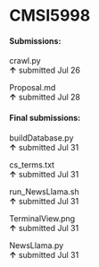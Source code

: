 # CMSI5998

#### Submissions:   
crawl.py  
**↑**   submitted Jul 26   
    
Proposal.md    
**↑**   submitted Jul 28
    
   
    
#### Final submissions:   
buildDatabase.py    
**↑**   submitted Jul 31    
    
cs_terms.txt    
**↑**   submitted Jul 31   
     
run_NewsLlama.sh    
**↑**   submitted Jul 31   
     
TerminalView.png   
**↑**   submitted Jul 31   

NewsLlama.py    
**↑**   submitted Jul 31   
 
